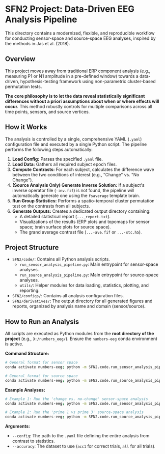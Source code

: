 # SFN2 Project: Data-Driven EEG Analysis Pipeline

This directory contains a modernized, flexible, and reproducible workflow for conducting sensor-space and source-space EEG analyses, inspired by the methods in Jas et al. (2018).

## Overview

This project moves away from traditional ERP component analysis (e.g., measuring P1 or N1 amplitude in a pre-defined window) towards a data-driven, hypothesis-testing framework using non-parametric cluster-based permutation tests.

**The core philosophy is to let the data reveal statistically significant differences without a priori assumptions about when or where effects will occur.** This method robustly controls for multiple comparisons across all time points, sensors, and source vertices.

## How it Works

The analysis is controlled by a single, comprehensive YAML (`.yaml`) configuration file and executed by a single Python script. The pipeline performs the following steps automatically:

1.  **Load Config:** Parses the specified `.yaml` file.
2.  **Load Data:** Gathers all required subject epoch files.
3.  **Compute Contrasts:** For each subject, calculates the difference wave between the two conditions of interest (e.g., "Change" vs. "No Change").
4.  **(Source Analysis Only) Generate Inverse Solution:** If a subject's inverse operator file (`-inv.fif`) is not found, the pipeline will automatically generate one using the `fsaverage` template brain.
5.  **Run Group Statistics:** Performs a spatio-temporal cluster permutation test on the contrasts from all subjects.
6.  **Generate Outputs:** Creates a dedicated output directory containing:
    *   A detailed statistical report (`..._report.txt`).
    *   Visualizations of the results (ERP plots and topomaps for sensor space; brain surface plots for source space).
    *   The grand average contrast file (`...-ave.fif` or `...-stc.h5`).

## Project Structure

-   `SFN2/code/`: Contains all Python analysis scripts.
    -   `run_sensor_analysis_pipeline.py`: Main entrypoint for sensor-space analyses.
    -   `run_source_analysis_pipeline.py`: Main entrypoint for source-space analyses.
    -   `utils/`: Helper modules for data loading, statistics, plotting, and reporting.
-   `SFN2/configs/`: Contains all analysis configuration files.
-   `SFN2/derivatives/`: The output directory for all generated figures and reports, organized by analysis name and domain (sensor/source).

## How to Run an Analysis

All scripts are executed as Python modules from the **root directory of the project** (e.g., `D:/numbers_eeg/`). Ensure the `numbers-eeg` conda environment is active.

**Command Structure:**

```bash
# General format for sensor space
conda activate numbers-eeg; python -m SFN2.code.run_sensor_analysis_pipeline --config <path_to_config> --accuracy <dataset>

# General format for source space
conda activate numbers-eeg; python -m SFN2.code.run_source_analysis_pipeline --config <path_to_config> --accuracy <dataset>
```

**Example Analyses:**

```bash
# Example 1: Run the 'change vs. no-change' sensor-space analysis
conda activate numbers-eeg; python -m SFN2.code.run_sensor_analysis_pipeline --config SFN2/configs/sensor_change_vs_no-change.yaml --accuracy all

# Example 2: Run the 'prime 1 vs prime 3' source-space analysis
conda activate numbers-eeg; python -m SFN2.code.run_source_analysis_pipeline --config SFN2/configs/source_prime1-land3_vs_prime3-land1.yaml --accuracy all
```

**Arguments:**

-   `--config`: The path to the `.yaml` file defining the entire analysis from contrast to statistics.
-   `--accuracy`: The dataset to use (`acc1` for correct trials, `all` for all trials).
